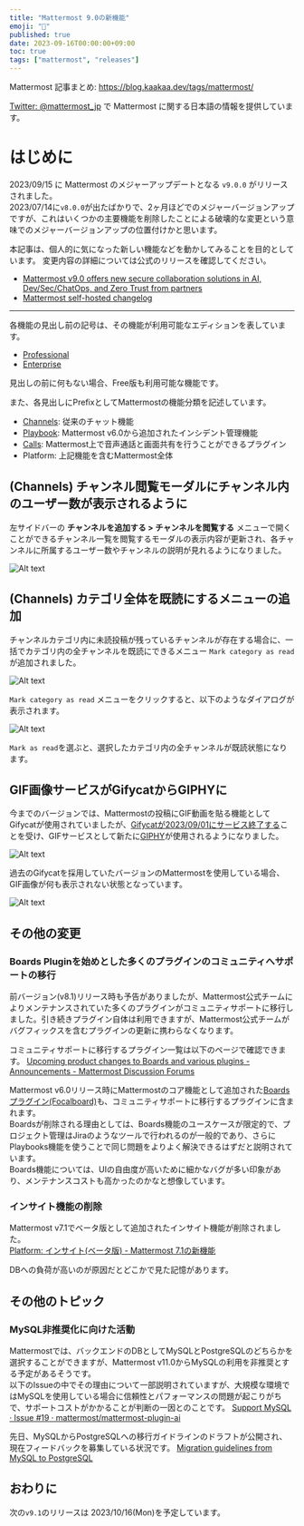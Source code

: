 ```yaml
---
title: "Mattermost 9.0の新機能"
emoji: "🎉"
published: true
date: 2023-09-16T00:00:00+09:00
toc: true
tags: ["mattermost", "releases"]
---
```


Mattermost 記事まとめ: https://blog.kaakaa.dev/tags/mattermost/

[Twitter: @mattermost_jp](https://twitter.com/mattermost_jp) で Mattermost に関する日本語の情報を提供しています。

# はじめに

2023/09/15 に Mattermost のメジャーアップデートとなる `v9.0.0` がリリースされました。  
2023/07/14に`v8.0.0`が出たばかりで、2ヶ月ほどでのメジャーバージョンアップですが、これはいくつかの主要機能を削除したことによる破壊的な変更という意味でのメジャーバージョンアップの位置付けかと思います。

本記事は、個人的に気になった新しい機能などを動かしてみることを目的としています。
変更内容の詳細については公式のリリースを確認してください。

- [Mattermost v9\.0 offers new secure collaboration solutions in AI, Dev/Sec/ChatOps, and Zero Trust from partners](https://mattermost.com/blog/mattermost-v9-0-is-now-available/)
- [Mattermost self\-hosted changelog](https://docs.mattermost.com/install/self-managed-changelog.html#release-v9-0-major-release)

---

各機能の見出し前の記号は、その機能が利用可能なエディションを表しています。

- [Professional](https://mattermost.com/pricing/)
- [Enterprise](https://mattermost.com/pricing/)

見出しの前に何もない場合、Free版も利用可能な機能です。

また、各見出しにPrefixとしてMattermostの機能分類を記述しています。

- [Channels](https://docs.mattermost.com/guides/channels.html): 従来のチャット機能
- [Playbook](https://docs.mattermost.com/guides/playbooks.html): Mattermost v6.0から追加されたインシデント管理機能
- [Calls](https://docs.mattermost.com/channels/make-calls.html): Mattermost上で音声通話と画面共有を行うことができるプラグイン
- Platform: 上記機能を含むMattermost全体


## (Channels) チャンネル閲覧モーダルにチャンネル内のユーザー数が表示されるように

左サイドバーの **チャンネルを追加する > チャンネルを閲覧する** メニューで開くことができるチャンネル一覧を閲覧するモーダルの表示内容が更新され、各チャンネルに所属するユーザー数やチャンネルの説明が見れるようになりました。

![Alt text](https://blog.kaakaa.dev/images/posts/mattermost/releases-9.0/channels-browse-channels.png)

## (Channels) カテゴリ全体を既読にするメニューの追加

チャンネルカテゴリ内に未読投稿が残っているチャンネルが存在する場合に、一括でカテゴリ内の全チャンネルを既読にできるメニュー `Mark category as read` が追加されました。

![Alt text](https://blog.kaakaa.dev/images/posts/mattermost/releases-9.0/channels-mark-category-1.png)

`Mark category as read` メニューをクリックすると、以下のようなダイアログが表示されます。

![Alt text](https://blog.kaakaa.dev/images/posts/mattermost/releases-9.0/channels-mark-category-2.png)

`Mark as read`を選ぶと、選択したカテゴリ内の全チャンネルが既読状態になります。

## GIF画像サービスがGifycatからGIPHYに

今までのバージョンでは、Mattermostの投稿にGIF動画を貼る機能としてGifycatが使用されていましたが、[Gifycatが2023/09/01にサービス終了する](https://techcrunch.com/2023/07/05/gfycat-shuts-down-on-september-1/)ことを受け、GIFサービスとして新たに[GIPHY](https://giphy.com/)が使用されるようになりました。

![Alt text](https://blog.kaakaa.dev/images/posts/mattermost/releases-9.0/channels-giphy.png)

過去のGifycatを採用していたバージョンのMattermostを使用している場合、GIF画像が何も表示されない状態となっています。

![Alt text](https://blog.kaakaa.dev/images/posts/mattermost/releases-9.0/channels-gfycat.png)

## その他の変更

### Boards Pluginを始めとした多くのプラグインのコミュニティへサポートの移行

前バージョン(v8.1)リリース時も予告がありましたが、Mattermost公式チームによりメンテナンスされていた多くのプラグインがコミュニティサポートに移行しました。引き続きプラグイン自体は利用できますが、Mattermost公式チームがバグフィックスを含むプラグインの更新に携わらなくなります。

コミュニティサポートに移行するプラグイン一覧は以下のページで確認できます。
[Upcoming product changes to Boards and various plugins \- Announcements \- Mattermost Discussion Forums](https://forum.mattermost.com/t/upcoming-product-changes-to-boards-and-various-plugins/16669)

Mattermost v6.0リリース時にMattermostのコア機能として追加された[Boardsプラグイン(Focalboard)](https://github.com/mattermost/focalboard/blob/main/docs/index.md)も、コミュニティサポートに移行するプラグインに含まれます。  
Boardsが削除される理由としては、Boards機能のユースケースが限定的で、プロジェクト管理はJiraのようなツールで行われるのが一般的であり、さらにPlaybooks機能を使うことで同じ問題をよりよく解決できるはずだと説明されています。  
Boards機能については、UIの自由度が高いために細かなバグが多い印象があり、メンテナンスコストも高かったのかなと想像しています。

### インサイト機能の削除

Mattermost v7.1でベータ版として追加されたインサイト機能が削除されました。  
[Platform: インサイト(ベータ版) - Mattermost 7\.1の新機能](https://blog.kaakaa.dev/post/mattermost/releases-7.1/#professionalenterprise-platform-%E3%82%A4%E3%83%B3%E3%82%B5%E3%82%A4%E3%83%88-%E3%83%99%E3%83%BC%E3%82%BF%E7%89%88)

DBへの負荷が高いのが原因だとどこかで見た記憶があります。

## その他のトピック

### MySQL非推奨化に向けた活動

Mattermostでは、バックエンドのDBとしてMySQLとPostgreSQLのどちらかを選択することができますが、Mattermost v11.0からMySQLの利用を非推奨とする予定があるそうです。  
以下のIssueの中でその理由について一部説明されていますが、大規模な環境ではMySQLを使用している場合に信頼性とパフォーマンスの問題が起こりがちで、サポートコストがかかることが判断の一因とのことです。
[Support MySQL · Issue \#19 · mattermost/mattermost\-plugin\-ai](https://github.com/mattermost/mattermost-plugin-ai/issues/19)

先日、MySQLからPostgreSQLへの移行ガイドラインのドラフトが公開され、現在フィードバックを募集している状況です。
[Migration guidelines from MySQL to PostgreSQL](https://docs.mattermost.com/deploy/postgres-migration.html)

## おわりに
次の`v9.1`のリリースは 2023/10/16(Mon)を予定しています。  
